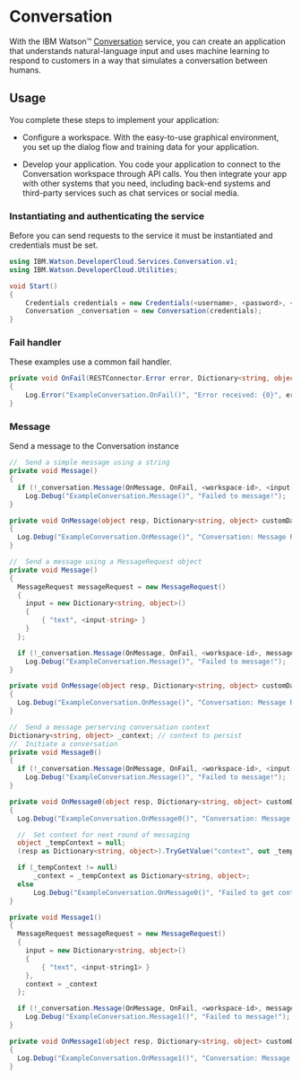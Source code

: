 # Conversation

With the IBM Watson™ [Conversation][conversation] service, you can create an application that understands natural-language input and uses machine learning to respond to customers in a way that simulates a conversation between humans.

## Usage
You complete these steps to implement your application:

* Configure a workspace. With the easy-to-use graphical environment, you set up the dialog flow and training data for your application.

* Develop your application. You code your application to connect to the Conversation workspace through API calls. You then integrate your app with other systems that you need, including back-end systems and third-party services such as chat services or social media.

### Instantiating and authenticating the service
Before you can send requests to the service it must be instantiated and credentials must be set.
```cs
using IBM.Watson.DeveloperCloud.Services.Conversation.v1;
using IBM.Watson.DeveloperCloud.Utilities;

void Start()
{
    Credentials credentials = new Credentials(<username>, <password>, <url>);
    Conversation _conversation = new Conversation(credentials);
}
```

### Fail handler
These examples use a common fail handler.
```cs
private void OnFail(RESTConnector.Error error, Dictionary<string, object> customData)
{
    Log.Error("ExampleConversation.OnFail()", "Error received: {0}", error.ToString());
}
```

### Message
Send a message to the Conversation instance
```cs
//  Send a simple message using a string
private void Message()
{
  if (!_conversation.Message(OnMessage, OnFail, <workspace-id>, <input-string>))
    Log.Debug("ExampleConversation.Message()", "Failed to message!");
}

private void OnMessage(object resp, Dictionary<string, object> customData)
{
  Log.Debug("ExampleConversation.OnMessage()", "Conversation: Message Response: {0}", customData["json"].ToString());
}
```
```cs
//  Send a message using a MessageRequest object
private void Message()
{
  MessageRequest messageRequest = new MessageRequest()
  {
    input = new Dictionary<string, object>()
    {
        { "text", <input-string> }
    }
  };

  if (!_conversation.Message(OnMessage, OnFail, <workspace-id>, messageRequest))
    Log.Debug("ExampleConversation.Message()", "Failed to message!");
}

private void OnMessage(object resp, Dictionary<string, object> customData)
{
  Log.Debug("ExampleConversation.OnMessage()", "Conversation: Message Response: {0}", customData["json"].ToString());
}
```
```cs
//  Send a message perserving conversation context
Dictionary<string, object> _context; // context to persist
//  Initiate a conversation
private void Message0()
{
  if (!_conversation.Message(OnMessage, OnFail, <workspace-id>, <input-string0>))
    Log.Debug("ExampleConversation.Message()", "Failed to message!");
}

private void OnMessage0(object resp, Dictionary<string, object> customData)
{
  Log.Debug("ExampleConversation.OnMessage0()", "Conversation: Message Response: {0}", customData["json"].ToString());

  //  Set context for next round of messaging
  object _tempContext = null;
  (resp as Dictionary<string, object>).TryGetValue("context", out _tempContext);

  if (_tempContext != null)
      _context = _tempContext as Dictionary<string, object>;
  else
      Log.Debug("ExampleConversation.OnMessage0()", "Failed to get context");
}

private void Message1()
{
  MessageRequest messageRequest = new MessageRequest()
  {
    input = new Dictionary<string, object>()
    {
        { "text", <input-string1> }
    },
    context = _context
  };

  if (!_conversation.Message(OnMessage, OnFail, <workspace-id>, messageRequest))
    Log.Debug("ExampleConversation.Message1()", "Failed to message!");
}

private void OnMessage1(object resp, Dictionary<string, object> customData)
{
  Log.Debug("ExampleConversation.OnMessage1()", "Conversation: Message Response: {0}", customData["json"].ToString());
}
```

[conversation]: https://console.bluemix.net/docs/services/conversation/index.html
